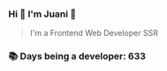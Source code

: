 ### Hi 👋 I&#39;m Juani 🦁

> I&#39;m a Frontend Web Developer SSR

### 📚 Days being a developer: 633
